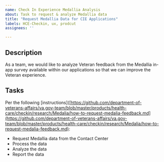 ```yaml
---
name: Check In Experience Medallia Analysis
about: Task to request & analyze Medallia data
title: "Request Medallia Data for CIE Applications"
labels: HCE-Checkin, ux, prodcut
assignees: ''

---
```


## Description
As a team, we would like to analyze Veteran feedback from the Medallia in-app survey available within our applications so that we can improve the Veteran experience.

## Tasks
Per the following [instructions]([https://github.com/department-of-veterans-affairs/va.gov-team/blob/master/products/health-care/checkin/research/Medalia/how-to-request-medalia-feedback.md](https://github.com/department-of-veterans-affairs/va.gov-team/blob/master/products/health-care/checkin/research/Medalia/how-to-request-medalia-feedback.md):
- Request Medallia data from the Contact Center 
- Process the data 
- Analyze the data
- Report the data
 
